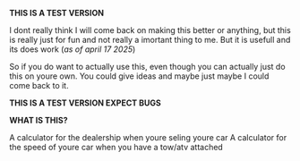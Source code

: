 **THIS IS A TEST VERSION**

I dont really think I will come back on making this better or anything,
but this is really just for fun and not really a imortant thing to me.
But it is usefull and its does work (_as of april 17 2025_)

So if you do want to actually use this,
even though you can actually just do this
on youre own. You could give ideas and maybe just maybe
I could come back to it.

**THIS IS A TEST VERSION EXPECT BUGS**

**WHAT IS THIS?**

A calculator for the dealership when youre seling youre car
A calculator for the speed of youre car when you have a tow/atv attached
